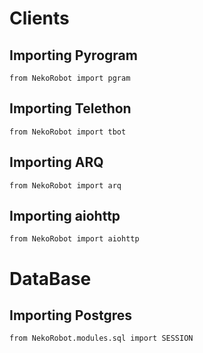 # Clients
## Importing Pyrogram
```python3
from NekoRobot import pgram
```
## Importing Telethon
```python3
from NekoRobot import tbot
```
## Importing ARQ
```python3
from NekoRobot import arq
```
## Importing aiohttp
```python3
from NekoRobot import aiohttp
```

# DataBase
## Importing Postgres
```python3
from NekoRobot.modules.sql import SESSION
```
